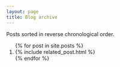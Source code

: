 ```yaml
---
layout: page
title: Blog archive
---
```


Posts sorted in reverse chronological order.

<ol class="related-posts">
{% for post in site.posts %}
  <li>
    {% include related_post.html %}
  </li>
{% endfor %}
</ol>
